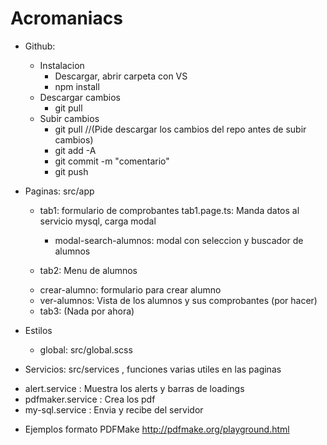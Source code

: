 # Acromaniacs

* Github:
  + Instalacion
    - Descargar, abrir carpeta con VS
    - npm install
  + Descargar cambios
    - git pull
  + Subir cambios
    - git pull //(Pide descargar los cambios del repo antes de subir cambios)
    - git add -A
    - git commit -m "comentario"
    - git push


* Paginas: src/app
  + tab1: formulario de comprobantes
    tab1.page.ts: Manda datos al servicio mysql, carga modal
    - modal-search-alumnos: modal con seleccion y buscador de alumnos

  + tab2: Menu de alumnos
   - crear-alumno: formulario para crear alumno
   - ver-alumnos: Vista de los alumnos y sus comprobantes (por hacer)

  + tab3: (Nada por ahora)
    
* Estilos
    - global: src/global.scss

* Servicios: src/services , funciones varias utiles en las paginas
 + alert.service : Muestra los alerts y barras de loadings
 + pdfmaker.service : Crea los pdf
 + my-sql.service : Envia y recibe del servidor

* Ejemplos formato PDFMake
http://pdfmake.org/playground.html